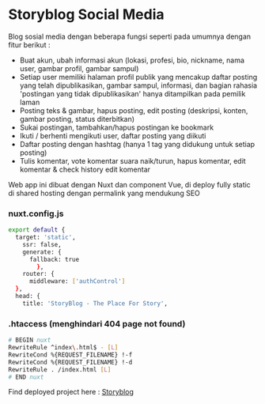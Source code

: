 # Storyblog Social Media

Blog sosial media dengan beberapa fungsi seperti pada umumnya dengan fitur berikut :

- Buat akun, ubah informasi akun (lokasi, profesi, bio, nickname, nama user, gambar profil, gambar sampul)
- Setiap user memiliki halaman profil publik yang mencakup daftar posting yang telah dipublikasikan, gambar sampul, informasi, dan bagian rahasia 'postingan yang tidak dipublikasikan' hanya ditampilkan pada pemilik laman
- Posting teks & gambar, hapus posting, edit posting (deskripsi, konten, gambar posting, status diterbitkan)
- Sukai postingan, tambahkan/hapus postingan ke bookmark
- Ikuti / berhenti mengikuti user, daftar posting yang diikuti
- Daftar posting dengan hashtag (hanya 1 tag yang didukung untuk setiap posting)
- Tulis komentar, vote komentar suara naik/turun, hapus komentar, edit komentar & check history edit komentar

Web app ini dibuat dengan Nuxt dan component Vue, di deploy fully static di shared hosting dengan permalink yang mendukung SEO

### nuxt.config.js
```bash
export default {
  target: 'static',
    ssr: false,
    generate: {
      fallback: true
        },
    router: {
      middleware: ['authControl']
  },
  head: {
    title: 'StoryBlog - The Place For Story',
```

### .htaccess (menghindari 404 page not found)
```bash
# BEGIN nuxt
RewriteRule ^index\.html$ - [L]
RewriteCond %{REQUEST_FILENAME} !-f
RewriteCond %{REQUEST_FILENAME} !-d
RewriteRule . /index.html [L]
# END nuxt
```

Find deployed project here : <a href="https://storyblog.malanggleerrr.com/">Storyblog</a>
